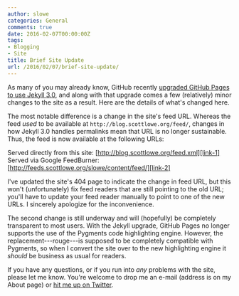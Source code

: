 ```yaml
---
author: slowe
categories: General
comments: true
date: 2016-02-07T00:00:00Z
tags:
- Blogging
- Site
title: Brief Site Update
url: /2016/02/07/brief-site-update/
---
```


As many of you may already know, GitHub recently [upgraded GitHub Pages to use Jekyll 3.0][link-3], and along with that upgrade comes a few (relatively) minor changes to the site as a result. Here are the details of what's changed here.

The most notable difference is a change in the site's feed URL. Whereas the feed _used_ to be available at `http://blog.scottlowe.org/feed/`, changes in how Jekyll 3.0 handles permalinks mean that URL is no longer sustainable. Thus, the feed is now available at the following URLs:

Served directly from this site: [http://blog.scottlowe.org/feed.xml][link-1]  
Served via Google FeedBurner: [http://feeds.scottlowe.org/slowe/content/feed/][link-2]

I've updated the site's 404 page to indicate the change in feed URL, but this won't (unfortunately) fix feed readers that are still pointing to the old URL; you'll have to update your feed reader manually to point to one of the new URLs. I sincerely apologize for the inconvenience.

The second change is still underway and will (hopefully) be completely transparent to most users. With the Jekyll upgrade, GitHub Pages no longer supports the use of the Pygments code highlighting engine. However, the replacement---rouge---is supposed to be completely compatible with Pygments, so when I convert the site over to the new highlighting engine it _should_ be business as usual for readers.

If you have any questions, or if you run into _any_ problems with the site, please let me know. You're welcome to drop me an e-mail (address is on my About page) or [hit me up on Twitter][link-4].

[link-1]: /feed.xml
[link-2]: http://feeds.scottlowe.org/slowe/content/feed/
[link-3]: https://github.com/blog/2100-github-pages-now-faster-and-simpler-with-jekyll-3-0
[link-4]: https://twitter.com/scott_lowe
